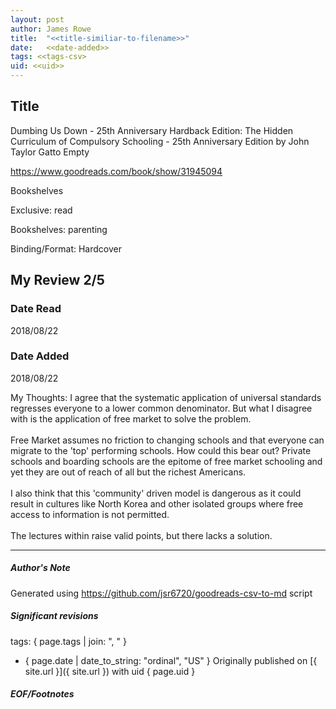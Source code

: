 ```yaml
---
layout: post
author: James Rowe
title:  "<<title-similiar-to-filename>>"
date:   <<date-added>>
tags: <<tags-csv>
uid: <<uid>>
---
```


<!-- highly dependent on how you personally use jekyll templates, and how you want this to show up -->

## Title

Dumbing Us Down - 25th Anniversary Hardback Edition: The Hidden Curriculum of Compulsory Schooling - 25th Anniversary Edition by John Taylor Gatto
Empty 

https://www.goodreads.com/book/show/31945094

Bookshelves

Exclusive: read

Bookshelves: parenting

Binding/Format: Hardcover

## My Review 2/5

### Date Read
2018/08/22

### Date Added
2018/08/22

My Thoughts: I agree that the systematic application of universal standards regresses everyone to a lower common denominator. But what I disagree with is the application of free market to solve the problem.<br/><br/>Free Market assumes no friction to changing schools and that everyone can migrate to the 'top' performing schools. How could this bear out? Private schools and boarding schools are the epitome of free market schooling and yet they are out of reach of all but the richest Americans.<br/><br/>I also think that this 'community' driven model is dangerous as it could result in cultures like North Korea and other isolated groups where free access to information is not permitted.<br/><br/>The lectures within raise valid points, but there lacks a solution.

---

##### Author's Note

Generated using https://github.com/jsr6720/goodreads-csv-to-md script

##### Significant revisions

tags: { page.tags | join: ", " } <!-- todo move this somewhere -->

- { page.date | date_to_string: "ordinal", "US" } Originally published on [{ site.url }]({ site.url }) with uid { page.uid }

##### EOF/Footnotes
